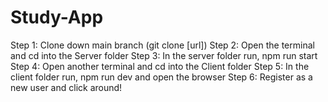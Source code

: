 # Study-App
Step 1: Clone down main branch (git clone [url])
Step 2: Open the terminal and cd into the Server folder
Step 3: In the server folder run, npm run start
Step 4: Open another terminal and cd into the Client folder
Step 5: In the client folder run, npm run dev and open the browser 
Step 6: Register as a new user and click around! 
